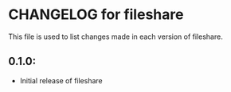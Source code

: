 # CHANGELOG for fileshare

This file is used to list changes made in each version of fileshare.

## 0.1.0:

* Initial release of fileshare

